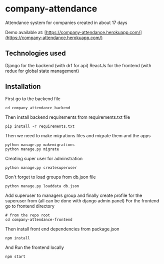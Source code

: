 # company-attendance
Attendance system for companies created in about 17 days

Demo available at: [https://company-attendance.herokuapp.com/](https://company-attendance.herokuapp.com/)

## Technologies used
Django for the backend (with drf for api)
ReactJs for the frontend (with redux for global state management)

## Installation
First go to the backend file
```commandline
cd company_attendance_backend
```
Then install backend requirements from requirements.txt file
```commandline
pip install -r requirements.txt
```
Then we need to make migrations files and migrate them and the apps
```commandline
python manage.py makemigrations
python manage.py migrate
```
Creating super user for adminstration
```commandline
python manage.py createsuperuser
```
Don't forget to load groups from db.json file
```commandline
python manage.py loaddata db.json
```
Add superuser to managers group and finally create profile for the superuser from (all can be done with django admin panel)
For the frontend go to frontend directory
```commandline
# from the repo root
cd company-attendance-frontend
```
Then install front end dependencies from package.json
```commandline
npm install
```
And Run the frontend locally
```commanline
npm start
```
